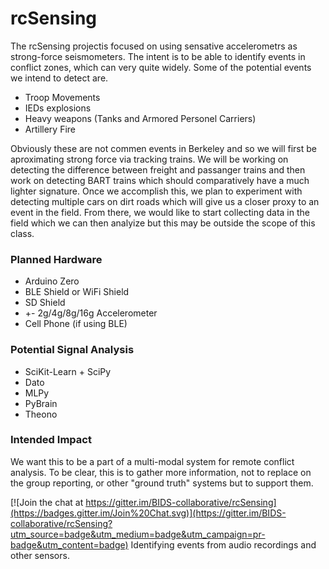 # rcSensing

The rcSensing projectis focused on using sensative accelerometrs as strong-force seismometers. The intent is to be able to identify events in conflict zones, which can very quite widely. Some of the potential events we intend to detect are.

  - Troop Movements
  - IEDs explosions
  - Heavy weapons (Tanks and Armored Personel Carriers)
  - Artillery Fire

Obviously these are not commen events in Berkeley and so we will first be aproximating strong force via tracking trains. We will be working on detecting the difference between freight and passanger trains and then work on detecting BART trains which should comparatively have a much lighter signature. Once we accomplish this, we plan to experiment with detecting multiple cars on dirt roads which will give us a closer proxy to an event in the field. From there, we would like to start collecting data in the field which we can then analyize but this may be outside the scope of this class.

### Planned Hardware
- Arduino Zero
- BLE Shield or WiFi Shield
- SD Shield
- +- 2g/4g/8g/16g Accelerometer 
- Cell Phone (if using BLE)

### Potential Signal Analysis

- SciKit-Learn + SciPy
- Dato
- MLPy
- PyBrain
- Theono

### Intended Impact
We want this to be a part of a multi-modal system for remote conflict analysis. To be clear, this is to gather more information, not to replace on the group reporting, or other "ground truth" systems but to support them.

[![Join the chat at https://gitter.im/BIDS-collaborative/rcSensing](https://badges.gitter.im/Join%20Chat.svg)](https://gitter.im/BIDS-collaborative/rcSensing?utm_source=badge&utm_medium=badge&utm_campaign=pr-badge&utm_content=badge)
Identifying events from audio recordings and other sensors.
